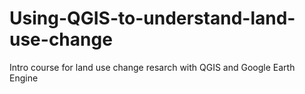 # Using-QGIS-to-understand-land-use-change
Intro course for land use change resarch with QGIS and Google Earth Engine

